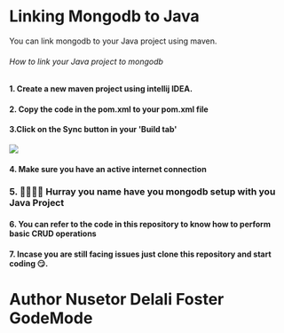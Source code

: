 # Linking Mongodb to Java

You can link mongodb to your Java project using maven.

###### How to link your Java project to mongodb

#### 1. Create a new maven project using intellij IDEA.
#### 2. Copy the code in the pom.xml to your pom.xml file
#### 3.Click on the Sync button in your 'Build tab'
<img src="img.png">

#### 4. Make sure you have an active internet connection
### 5. 🥳🥳🥳🥳 Hurray you name have you mongodb setup with you Java Project
#### 6. You can refer to the code in this repository to know how to perform basic CRUD operations

#### 7. Incase you are still facing issues just clone this repository and start coding 😏.  


# Author Nusetor Delali Foster GodeMode 
